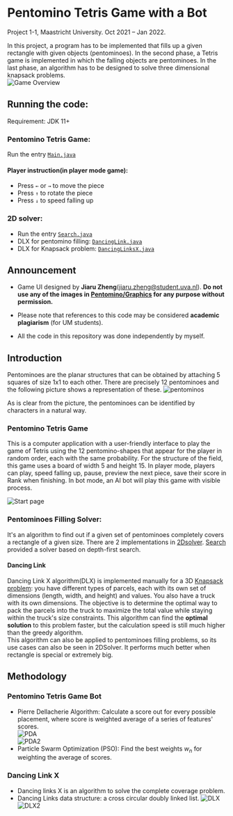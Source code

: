 # Pentomino Tetris Game with a Bot
Project 1-1, Maastricht University. Oct 2021 – Jan 2022.

In this project, a program has to be implemented that fills up a given rectangle with given objects
(pentominoes). In the second phase, a Tetris game is implemented in which the falling objects are pentominoes. In the
last phase, an algorithm has to be designed to solve three dimensional knapsack problems.  
![Game Overview](imgs/game1.png)

## Running the code:
Requirement: JDK 11+  

### Pentomino Tetris Game:
Run the entry [`Main.java`](/Pentomino/src/pentomino/tetris/game/game/Main.java)  

#### Player instruction(in player mode game): 
+ Press `←` or `→` to move the piece 
+ Press `↑` to rotate the piece
+ Press `↓` to speed falling up

### 2D solver:
+ Run the entry [`Search.java`](/Pentomino/src/2DSolver/Search.java)  
+ DLX for pentomino filling: [`DancingLink.java`](/Pentomino/src/2DSolver/DancingLink.java)
+ DLX for Knapsack problem: [`DancingLinksX.java`](/Pentomino/src/KnapsackProb/DancingLinksX.java)  

## Announcement
+ Game UI designed by **Jiaru Zheng**(<a href="mailto:jiaru.zheng@student.uva.nl">jiaru.zheng@student.uva.nl</a>). **Do not use any of the images in [Pentomino/Graphics](/Pentomino/Graphics/) for any purpose without permission.**  

+ Please note that references to this code may be considered **academic plagiarism** (for UM students).

+ All the code in this repository was done independently by myself.  

## Introduction
Pentominoes are the planar structures that can be obtained by attaching 5 squares of size 1x1 to each other. There are precisely 12 pentominoes and the following picture shows a representation of these.
![pentominos](imgs/pentominos.png)

As is clear from the picture, the pentominoes can be identified by characters in a natural way.

### Pentomino Tetris Game
This is a computer application with a user-friendly interface to play the game of Tetris using the 12 pentomino-shapes that appear for the player in random order, each with the same probability. For the structure of the field, this game uses a board of width 5 and height 15. In player mode, players can play, speed falling up, pause, preview the next piece, save their score in Rank when finishing.  In bot mode, an AI bot will play this game with visible process.

![Start page](imgs/start_page.png)



### Pentominoes Filling Solver:
It's an algorithm to find out if a given set of pentominoes completely covers a rectangle of a given size. There are 2 implementations in [2Dsolver](/Pentomino/src/2DSolver/). [Search](/Pentomino/src/2DSolver/Search.java) provided a solver based on depth-first search. 

#### Dancing Link
Dancing Link X algorithm(DLX) is implemented manually for a 3D [Knapsack problem](/Pentomino/src/KnapsackProb/): you have different types of parcels, each with its own set of dimensions (length, width, and height) and values. You also have a truck with its own dimensions. The objective is to determine the optimal way to pack the parcels into the truck to maximize the total value while staying within the truck's size constraints. This algorithm can find the **optimal solution** to this problem faster, but the calculation speed is still much higher than the greedy algorithm.  
This algorithm can also be applied to pentominoes filling problems, so its use cases can also be seen in 2DSolver. It performs much better when rectangle is special or extremely big.  


## Methodology

### Pentomino Tetris Game Bot
+ Pierre Dellacherie Algorithm: Calculate a score out for every possible placement, where score is weighted average of a series of features' scores.  
![PDA](imgs/PDA.png)  
![PDA2](imgs/PDA2.png)  
+ Particle Swarm Optimization (PSO): Find the best weights $w_n$ for weighting the average of scores.

### Dancing Link X
+ Dancing links X is an algorithm to solve the complete coverage problem.
+ Dancing Links data structure: a cross circular doubly linked list.
![DLX](imgs/DLX.png)
![DLX2](imgs/DLX2.png)

